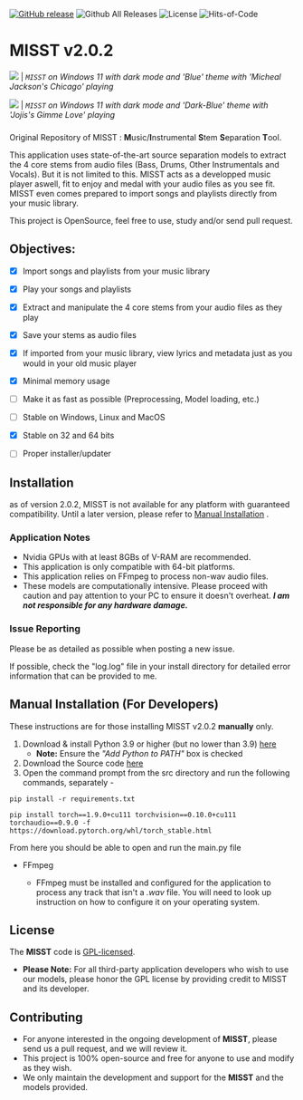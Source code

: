[![GitHub release](https://img.shields.io/github/release/frikallo/misst.svg)](https://GitHub.com/frikallo/misst/releases/) ![Github All Releases](https://img.shields.io/github/downloads/frikallo/misst/total?color=blue) ![License](https://img.shields.io/github/license/frikallo/misst?color=blue) ![Hits-of-Code](https://hitsofcode.com/github/frikallo/MISST?branch=main)
# MISST v2.0.2

![](https://github.com/Frikallo/MISST/blob/main/src/Assets/showcaseimage1.jpeg)
| _`MISST` on Windows 11 with dark mode and 'Blue' theme with 'Micheal Jackson's Chicago' playing_

![](https://github.com/Frikallo/MISST/blob/main/src/Assets/showcaseimage2.jpeg)
| _`MISST` on Windows 11 with dark mode and 'Dark-Blue' theme with 'Jojis's Gimme Love' playing_
###

Original Repository of MISST : **M**usic/**I**nstrumental **S**tem **S**eparation **T**ool.

This application uses state-of-the-art source separation models to extract the 4 core stems from audio files (Bass, Drums, Other Instrumentals and Vocals). But it is not limited to this. MISST acts as a developped music player aswell, fit to enjoy and medal with your audio files as you see fit. MISST even comes prepared to import songs and playlists directly from your music library.

This project is OpenSource, feel free to use, study and/or send pull request.

## Objectives:
- [x] Import songs and playlists from your music library
- [x] Play your songs and playlists
- [x] Extract and manipulate the 4 core stems from your audio files as they play
- [x] Save your stems as audio files
- [x] If imported from your music library, view lyrics and metadata just as you would in your old music player
- [x] Minimal memory usage
- [ ] Make it as fast as possible (Preprocessing, Model loading, etc.)
- [ ] Stable on Windows, Linux and MacOS
- [x] Stable on 32 and 64 bits
- [ ] Proper installer/updater


## Installation
as of version 2.0.2, MISST is not available for any platform with guaranteed compatibility. Until a later version, please refer to [Manual Installation](https://github.com/Frikallo/MISST/#manual-installation-for-developers) .

### Application Notes

- Nvidia GPUs with at least 8GBs of V-RAM are recommended.
- This application is only compatible with 64-bit platforms. 
- This application relies on FFmpeg to process non-wav audio files.
- These models are computationally intensive. Please proceed with caution and pay attention to your PC to ensure it doesn't overheat. ***I am not responsible for any hardware damage.***

### Issue Reporting

Please be as detailed as possible when posting a new issue. 

If possible, check the "log.log" file in your install directory for detailed error information that can be provided to me.

## Manual Installation (For Developers)

These instructions are for those installing MISST v2.0.2 **manually** only.

1. Download & install Python 3.9 or higher (but no lower than 3.9) [here](https://www.python.org/downloads/)
    - **Note:** Ensure the *"Add Python to PATH"* box is checked
2. Download the Source code [here](https://github.com/Frikallo/MISST/archive/refs/tags/v2.0.2.zip)
3. Open the command prompt from the src directory and run the following commands, separately - 

```
pip install -r requirements.txt
```
```
pip install torch==1.9.0+cu111 torchvision==0.10.0+cu111 torchaudio==0.9.0 -f https://download.pytorch.org/whl/torch_stable.html
```

From here you should be able to open and run the main.py file

- FFmpeg 

    - FFmpeg must be installed and configured for the application to process any track that isn't a *.wav* file. You will need to look up instruction on how to configure it on your operating system.

## License

The **MISST** code is [GPL-licensed](LICENSE). 

- **Please Note:** For all third-party application developers who wish to use our models, please honor the GPL license by providing credit to MISST and its developer.

## Contributing

- For anyone interested in the ongoing development of **MISST**, please send us a pull request, and we will review it. 
- This project is 100% open-source and free for anyone to use and modify as they wish. 
- We only maintain the development and support for the **MISST** and the models provided. 

